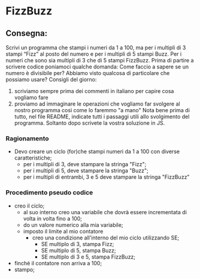 # FizzBuzz

## Consegna:
Scrivi un programma che stampi i numeri da 1 a 100,
ma per i multipli di 3 stampi “Fizz” al posto del numero e per i multipli di 5 stampi Buzz.
Per i numeri che sono sia multipli di 3 che di 5 stampi FizzBuzz.
Prima di partire a scrivere codice poniamoci qualche domanda:
Come faccio a sapere se un numero è divisibile per?
Abbiamo visto qualcosa di particolare che possiamo usare?
Consigli del giorno:
1. scriviamo sempre prima dei commenti in italiano per capire cosa vogliamo fare
2. proviamo ad immaginare le operazioni che vogliamo far svolgere al nostro programma così come lo faremmo "a mano"
Nota bene
prima di tutto, nel file README, indicate tutti i passaggi utili allo svolgimento del programma. Soltanto dopo scrivete la vostra soluzione in JS.



### Ragionamento

- Devo creare un ciclo (for)che stampi numeri da 1 a 100 con diverse caratteristiche;
   - per i multipli di 3, deve stampare la stringa "Fizz";
   - per i multipli di 5, deve stampare la stringa "Buzz";
   - per i multipli di entrambi, 3 e 5 deve stampare la stringa "FizzBuzz"

### Procedimento pseudo codice

- creo il ciclo;
  - al suo interno creo una variabile che dovrà essere incrementata di volta in volta fino a 100;
  - do un valore numerico alla mia variabile;
  - imposto il limite al mio contatore
    - creo una condizione all'interno del mio ciclo utilizzando SE;
      - SE multiplo di 3, stampa Fizz;
      - SE multiplo di 5, stampa Buzz; 
      - SE multiplo di 3 e 5, stampa FizzBuzz;
 - finché il contatore non arriva a 100;
 - stampo;